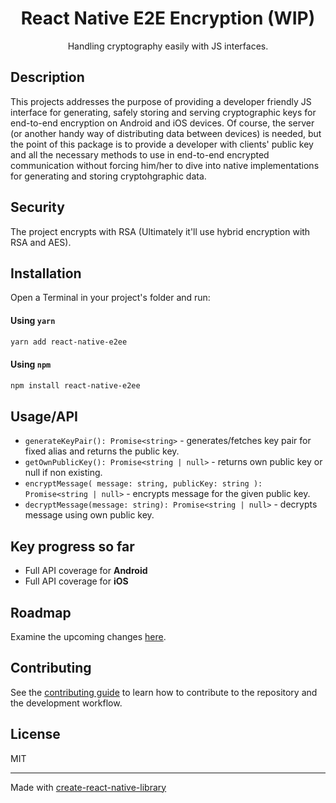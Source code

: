 <div align='center'>
  <h1>React Native E2E Encryption (WIP)</h1>
  <p>Handling cryptography easily with JS interfaces.</P>
</div>


## Description
This projects addresses the purpose of providing a developer friendly JS interface for generating, safely storing and serving cryptographic keys for end-to-end encryption on Android and iOS devices.
Of course, the server (or another handy way of distributing data between devices) is needed, but the point of this package is to provide a developer with clients' public key and all the necessary methods to use in end-to-end encrypted communication without forcing him/her to dive into native implementations for generating and storing cryptohgraphic data.


## Security
The project encrypts with RSA (Ultimately it'll use hybrid encryption with RSA and AES).

## Installation

Open a Terminal in your project's folder and run:

#### Using `yarn`

```sh
yarn add react-native-e2ee
```

#### Using `npm`

```sh
npm install react-native-e2ee
```


## Usage/API

* `generateKeyPair(): Promise<string>` - generates/fetches key pair for fixed alias and returns the public key.
* `getOwnPublicKey(): Promise<string | null>` - returns own public key or null if non existing.
* `encryptMessage(
  message: string,
  publicKey: string
): Promise<string | null>` - encrypts message for the given public key.
* `decryptMessage(message: string): Promise<string | null>` - decrypts message using own public key.


## Key progress so far
* Full API coverage for <b>Android</b>
* Full API coverage for <b>iOS</b>


## Roadmap
Examine the upcoming changes [here](https://github.com/siepra/react-native-e2ee/issues/1).


## Contributing

See the [contributing guide](CONTRIBUTING.md) to learn how to contribute to the repository and the development workflow.

## License

MIT

---

Made with [create-react-native-library](https://github.com/callstack/react-native-builder-bob)
